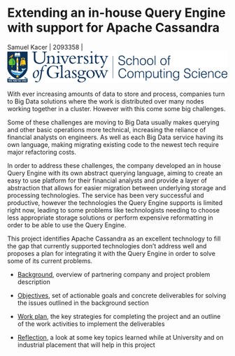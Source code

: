 Extending an in-house Query Engine with support for Apache Cassandra
====================================================================

Samuel Kacer \| 2093358 \| <img src="images/CompSci_colour.pdf" alt="University of Glasgow School of Computing Science">

With ever increasing amounts of data to store and process, companies turn to Big Data solutions where the work is distributed over many nodes working together in a cluster. However with this come some big challenges.

Some of these challenges are moving to Big Data usually makes querying and other basic operations more technical, increasing the reliance of financial analysts on engineers. As well as each Big Data service having its own language, making migrating existing code to the newest tech require major refactoring costs.

In order to address these challenges, the company developed an in house Query Engine with its own abstract querying language, aiming to create an easy to use platform for their financial analysts and provide a layer of abstraction that allows for easier migration between underlying storage and processing technologies. The service has been very successful and productive, however the technologies the Query Engine supports is limited right now, leading to some problems like technologists needing to choose less appropriate storage solutions or perform expensive reformatting in order to be able to use the Query Engine.

This project identifies Apache Cassandra as an excellent technology to fill the gap that currently supported technologies don’t address well and proposes a plan for integrating it with the Query Engine in order to solve some of its current problems.


-   [Background](background), overview of partnering company and project problem description

-   [Objectives](objectives), set of actionable goals and concrete deliverables for solving the issues outlined in the background section

-   [Work plan](work_plan), the key strategies for completing the project and an outline of the work activities to implement the deliverables

-   [Reflection](reflection), a look at some key topics learned while at University and on industrial placement that will help in this project



